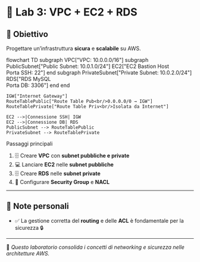# 🧪 Lab 3: VPC + EC2 + RDS

## 🎯 Obiettivo
Progettare un’infrastruttura **sicura** e **scalabile** su AWS.

flowchart TD
    subgraph VPC["VPC: 10.0.0.0/16"]
        subgraph PublicSubnet["Public Subnet: 10.0.1.0/24"]
            EC2["EC2 Bastion Host<br/>Porta SSH: 22"]
        end
        subgraph PrivateSubnet["Private Subnet: 10.0.2.0/24"]
            RDS["RDS MySQL<br/>Porta DB: 3306"]
        end
    end

    IGW["Internet Gateway"]
    RouteTablePublic["Route Table Pub<br/>0.0.0.0/0 → IGW"]
    RouteTablePrivate["Route Table Priv<br/>Isolata da Internet"]

    EC2 -->|Connessione SSH| IGW
    EC2 -->|Connessione DB| RDS
    PublicSubnet --> RouteTablePublic
    PrivateSubnet --> RouteTablePrivate

   Passaggi principali 
   
1. 🗄️ Creare **VPC** con **subnet pubbliche e private** 
2. 💻 Lanciare **EC2** nelle **subnet pubbliche** 
3. 🗄️ Creare **RDS** nelle **subnet private** 
4. 🔐 Configurare **Security Group** e **NACL** 

---

## 📝 Note personali 
-  ✅ La gestione corretta del **routing** e delle **ACL** è fondamentale per la sicurezza 🔒 

---

   📌 *Questo laboratorio consolida i concetti di networking e sicurezza nelle architetture AWS.*
